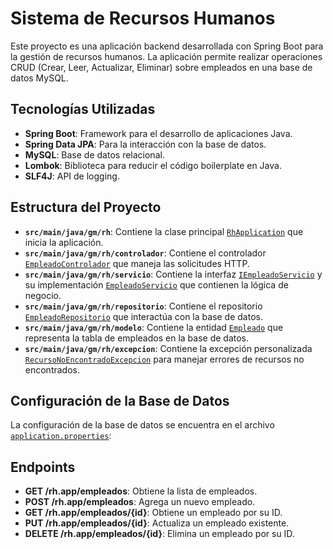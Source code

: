 # Sistema de Recursos Humanos

Este proyecto es una aplicación backend desarrollada con Spring Boot para la gestión de recursos humanos. La aplicación permite realizar operaciones CRUD (Crear, Leer, Actualizar, Eliminar) sobre empleados en una base de datos MySQL.

## Tecnologías Utilizadas

- **Spring Boot**: Framework para el desarrollo de aplicaciones Java.
- **Spring Data JPA**: Para la interacción con la base de datos.
- **MySQL**: Base de datos relacional.
- **Lombok**: Biblioteca para reducir el código boilerplate en Java.
- **SLF4J**: API de logging.

## Estructura del Proyecto

- **`src/main/java/gm/rh`**: Contiene la clase principal [`RhApplication`](src/main/java/gm/rh/RhApplication.java) que inicia la aplicación.
- **`src/main/java/gm/rh/controlador`**: Contiene el controlador [`EmpleadoControlador`](src/main/java/gm/rh/controlador/EmpleadoControlador.java) que maneja las solicitudes HTTP.
- **`src/main/java/gm/rh/servicio`**: Contiene la interfaz [`IEmpleadoServicio`](src/main/java/gm/rh/servicio/IEmpleadoServicio.java) y su implementación [`EmpleadoServicio`](src/main/java/gm/rh/servicio/EmpleadoServicio.java) que contienen la lógica de negocio.
- **`src/main/java/gm/rh/repositorio`**: Contiene el repositorio [`EmpleadoRepositorio`](src/main/java/gm/rh/repositorio/EmpleadoRepositorio.java) que interactúa con la base de datos.
- **`src/main/java/gm/rh/modelo`**: Contiene la entidad [`Empleado`](src/main/java/gm/rh/modelo/Empleado.java) que representa la tabla de empleados en la base de datos.
- **`src/main/java/gm/rh/excepcion`**: Contiene la excepción personalizada [`RecursoNoEncontradoExcepcion`](src/main/java/gm/rh/excepcion/RecursoNoEncontradoExcepcion.java) para manejar errores de recursos no encontrados.

## Configuración de la Base de Datos

La configuración de la base de datos se encuentra en el archivo [`application.properties`](src/main/resources/application.properties):

## Endpoints

- **GET /rh.app/empleados**: Obtiene la lista de empleados.
- **POST /rh.app/empleados**: Agrega un nuevo empleado.
- **GET /rh.app/empleados/{id}**: Obtiene un empleado por su ID.
- **PUT /rh.app/empleados/{id}**: Actualiza un empleado existente.
- **DELETE /rh.app/empleados/{id}**: Elimina un empleado por su ID.
